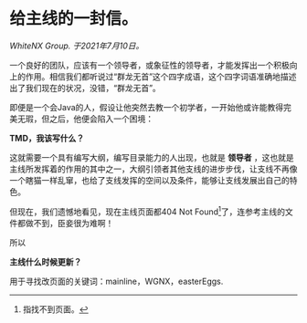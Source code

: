 # 给主线的一封信。

*WhiteNX Group. 于2021年7月10日。*

一个良好的团队，应该有一个领导者，或象征性的领导者，才能发挥出一个积极向上的作用。相信我们都听说过“群龙无首”这个四字成语，这个四字词语准确地描述出了我们现在的状况，没错，“群龙无首”。

即便是一个会Java的人，假设让他突然去教一个初学者，一开始他或许能教得完美无瑕，但之后，他便会陷入一个困境：

**TMD，我该写什么？**

这就需要一个具有编写大纲，编写目录能力的人出现，也就是 **领导者** ，这也就是主线所发挥着的作用的其中之一，大纲引领者其他支线的进步步伐，让支线不再像一个瞎猫一样乱窜，也给了支线发挥的空间以及条件，能够让支线发展出自己的特色。

但现在，我们遗憾地看见，现在主线页面都404 Not Found[^1]了，连参考主线的文件都做不到，臣妾很为难啊！

所以

**主线什么时候更新？**

用于寻找改页面的关键词：mainline，WGNX，easterEggs.

[^1]: 指找不到页面。